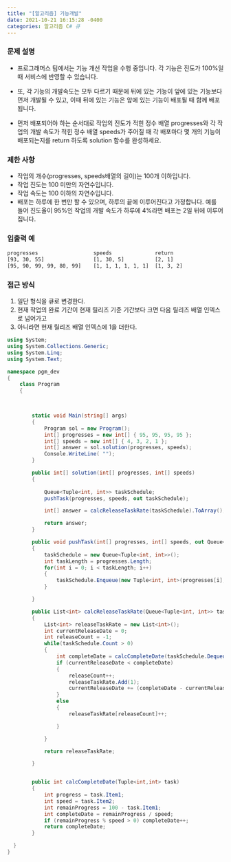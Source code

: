 ```yaml
---
title: "[알고리즘] 기능개발"
date: 2021-10-21 16:15:28 -0400
categories: 알고리즘 C# 큐
---
```


### 문제 설명

- 프로그래머스 팀에서는 기능 개선 작업을 수행 중입니다. 각 기능은 진도가 100%일 때 서비스에 반영할 수 있습니다.

- 또, 각 기능의 개발속도는 모두 다르기 때문에 뒤에 있는 기능이 앞에 있는 기능보다 먼저 개발될 수 있고, 이때 뒤에 있는 기능은 앞에 있는 기능이 배포될 때 함께 배포됩니다.

- 먼저 배포되어야 하는 순서대로 작업의 진도가 적힌 정수 배열 progresses와 각 작업의 개발 속도가 적힌 정수 배열 speeds가 주어질 때 각 배포마다 몇 개의 기능이 배포되는지를 return 하도록 solution 함수를 완성하세요.

### 제한 사항

- 작업의 개수(progresses, speeds배열의 길이)는 100개 이하입니다.
- 작업 진도는 100 미만의 자연수입니다.
- 작업 속도는 100 이하의 자연수입니다.
- 배포는 하루에 한 번만 할 수 있으며, 하루의 끝에 이루어진다고 가정합니다. 예를 들어 진도율이 95%인 작업의 개발 속도가 하루에 4%라면 배포는 2일 뒤에 이루어집니다.

### 입출력 예

```sh
progresses                  speeds	            return
[93, 30, 55]                [1, 30, 5]	        [2, 1]
[95, 90, 99, 99, 80, 99]    [1, 1, 1, 1, 1, 1]  [1, 3, 2]
```


### 접근 방식

1. 일단 형식을 큐로 변경한다.
2. 현재 작업의 완료 기간이 현재 릴리즈 기준 기간보다 크면 다음 릴리즈 배열 인덱스로 넘어가고
3. 아니라면 현재 릴리즈 배열 인덱스에 1을 더한다.


```csharp
using System;
using System.Collections.Generic;
using System.Linq;
using System.Text;

namespace pgm_dev
{
    class Program
    {

        

        static void Main(string[] args)
        {
            Program sol = new Program();
            int[] progresses = new int[] { 95, 95, 95, 95 };
            int[] speeds = new int[] { 4, 3, 2, 1 };
            int[] answer = sol.solution(progresses, speeds);
            Console.WriteLine( "");
        }

        public int[] solution(int[] progresses, int[] speeds)
        {
            
            Queue<Tuple<int, int>> taskSchedule;
            pushTask(progresses, speeds, out taskSchedule);

            int[] answer = calcReleaseTaskRate(taskSchedule).ToArray();

            return answer;
        }

        public void pushTask(int[] progresses, int[] speeds, out Queue<Tuple<int,int>> taskSchedule)
        {
            taskSchedule = new Queue<Tuple<int, int>>();
            int taskLength = progresses.Length;
            for(int i = 0; i < taskLength; i++)
            {
                taskSchedule.Enqueue(new Tuple<int, int>(progresses[i], speeds[i]));
            }

        }

        public List<int> calcReleaseTaskRate(Queue<Tuple<int, int>> taskSchedule)
        {
            List<int> releaseTaskRate = new List<int>();
            int currentReleaseDate = 0;
            int releaseCount = -1;
            while(taskSchedule.Count > 0)
            {
                int completeDate = calcCompleteDate(taskSchedule.Dequeue());
                if (currentReleaseDate < completeDate)
                {
                    releaseCount++;
                    releaseTaskRate.Add(1);
                    currentReleaseDate += (completeDate - currentReleaseDate);
                }
                else
                {
                    releaseTaskRate[releaseCount]++;

                }

            }

            return releaseTaskRate;

        }


        public int calcCompleteDate(Tuple<int,int> task)
        {
            int progress = task.Item1;
            int speed = task.Item2;
            int remainProgress = 100 - task.Item1;
            int completeDate = remainProgress / speed;
            if (remainProgress % speed > 0) completeDate++;
            return completeDate;
        }

  }
}

```

